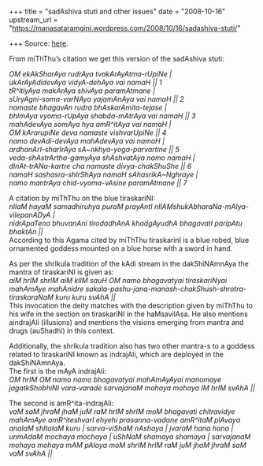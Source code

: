 +++
title = "sadAshiva stuti and other issues"
date = "2008-10-16"
upstream_url = "https://manasataramgini.wordpress.com/2008/10/16/sadashiva-stuti/"

+++
Source: [here](https://manasataramgini.wordpress.com/2008/10/16/sadashiva-stuti/).

From miThThu’s citation we get this version of the sadAshiva stuti:

*OM ekAkSharAya rudrAya tvakArAyAtma-rUpiNe \|  
ukArAyAdidevAya vidyA-dehAya vai namaH \|\| 1  
tR^itiyAya makArAya shivAya paramAtmane \|  
sUryAgni-soma-varNAya yajamAnAya vai namaH \|\| 2  
namaste bhagavAn rudra bhAskarAmita-tejase \|  
bhImAya vyoma-rUpAya shabda-mAtrAya vai namaH \|\| 3  
mahAdevAya somAya hya amR^itAya vai namaH \|  
OM kArarupiNe deva namaste vishvarUpiNe \|\| 4  
namo devAdi-devAya mahAdevAya vai namaH \|  
ardhanArI-sharIrAya sA\~nkhya-yoga-parvartine \|\| 5  
veda-shAstrArtha-gamyAya shAshvatAya namo namaH \|  
dInAt-trANa-kartre cha namaste divya-chakShuShe \|\| 6  
namaH sashasra-shIrShAya namaH sAhasrikA\~Nghraye \|  
namo mantrAya chid-vyoma-vAsine paramAtmane \|\| 7*

A citation by miThThu on the blue tiraskariNI:  
*nIlaM hayaM samadhiruhya puraM prayAntI
nIlAMshukAbharaNa-mAlya-vilepanADyA \|  
nidrApaTena bhuvanAni tirodadhAnA khadgAyudhA bhagavatI paripAtu bhaktAn \|\|*  
According to this Agama cited by miThThu tiraskarinI is a blue robed, blue ornamented goddess mounted on a blue horse with a sword in hand.

As per the shrIkula tradition of the kAdi stream in the dakShiNAmnAya the mantra of tiraskariNI is given as:  
*aiM hrIM shrIM aiM klIM sauH OM namo bhagavatyai tiraskariNyai mahAmAye
mahAnidre sakala-pashu-jana-manash-chakShush-shrotra-tiraskaraNaM kuru kuru svAhA \|\|*  
This invocation the deity matches with the description given by miThThu to his wife in the section on tiraskariNI in the haMsavilAsa. He also mentions aindrajAli (illusions) and mentions the visions emerging from mantra and drugs (auShadhi) in this context.

Additionally, the shrIkula tradition also has two other mantra-s to a goddess related to tiraskariNI known as indrajAli, which are deployed in the dakShiNAmnAya.  
The first is the mAyA indrajAli:  
*OM hrIM OM namo namo bhagavatyai mahAmAyAyai manomaye jagatkShobhiNI
vara-varade sarvajanaM mohaya mohaya IM hrIM svAhA \|\|*

The second is amR^ita-indrajAli:  
*vaM saM jhraM jhaM juM raM hrIM shrIM moM bhagavati chitravidye
mahAmAye amR^iteshvarI ehyehi prasanna-vadane amR^itaM plAvaya analaM shItalaM kuru \| sarva-viShaM nAshaya \| jvaraM hana hana \| unmAdaM mochaya mochaya \| uShNaM shamaya shamaya \| sarvajanaM mohaya mohaya mAM pAlaya moM shrIM hrIM raM juM jhaM jhraM saM vaM svAhA \|\|*

